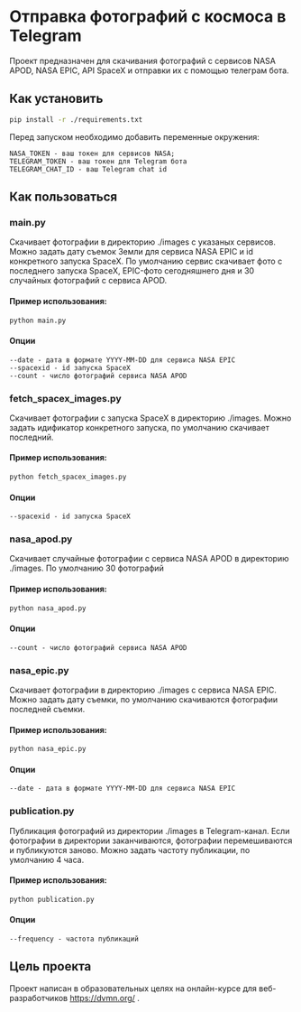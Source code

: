 # Отправка фотографий с космоса в Telegram

Проект предназначен для скачивания фотографий с сервисов NASA APOD, NASA EPIC, API SpaceX и отправки их с помощью телеграм бота.

## Как установить
```bash
pip install -r ./requirements.txt
```

Перед запуском необходимо добавить переменные окружения: 
```
NASA_TOKEN - ваш токен для сервисов NASA;
TELEGRAM_TOKEN - ваш токен для Telegram бота
TELEGRAM_CHAT_ID - ваш Telegram chat id
```
## Как пользоваться

### main.py

Скачивает фотографии в директорию ./images с указаных сервисов. Можно задать дату съемок Земли для сервиса NASA EPIC и id конкретного запуска SpaceX. По умолчанию сервис скачивает фото с последнего запуска SpaceX, EPIC-фото сегодняшнего дня и 30 случайных фотографий с сервиса APOD.  

#### Пример использования:

```bash
python main.py  
```

#### Опции

```
--date - дата в формате YYYY-MM-DD для сервиса NASA EPIC
--spacexid - id запуска SpaceX
--count - число фотографий сервиса NASA APOD
```

### fetch_spacex_images.py

Скачивает фотографии с запуска SpaceX в директорию ./images. Можно задать идификатор конкретного запуска, по умолчанию скачивает последний.

#### Пример использования:

```bash
python fetch_spacex_images.py 
```
#### Опции

```
--spacexid - id запуска SpaceX
```
### nasa_apod.py

Скачивает случайные фотографии с сервиса NASA APOD в директорию ./images. По умолчанию 30 фотографий 

#### Пример использования:

```bash
python nasa_apod.py  
```

#### Опции
```
--count - число фотографий сервиса NASA APOD
```
### nasa_epic.py

Скачивает фотографии в директорию ./images с сервиса NASA EPIC. Можно задать дату съемки, по умолчанию скачиваются фотографии последней съемки.
#### Пример использования:

```bash
python nasa_epic.py 
```
#### Опции
```
--date - дата в формате YYYY-MM-DD для сервиса NASA EPIC
```

### publication.py

Публикация фотографий из директории ./images в Telegram-канал. Если фотографии в директории заканчиваются, фотографии перемешиваются и публикуются заново. Можно задать частоту публикации, по умолчанию 4 часа.
#### Пример использования:

```bash
python publication.py  
```

#### Опции

```
--frequency - частота публикаций
```

## Цель проекта
Проект написан в образовательных целях на онлайн-курсе для веб-разработчиков https://dvmn.org/ .